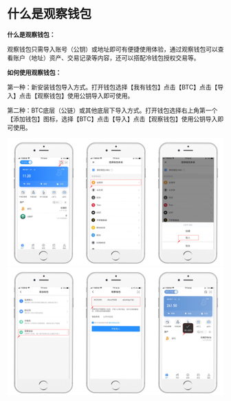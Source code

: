 # 什么是观察钱包

**什么是观察钱包：**

观察钱包只需导入账号（公钥）或地址即可有便捷使用体验，通过观察钱包可以查看账户（地址）资产、交易记录等内容，还可以搭配冷钱包授权交易等。

**如何使用观察钱包：**

第一种：新安装钱包导入方式。打开钱包选择【我有钱包】点击【BTC】点击【导入】点击【观察钱包】使用公钥导入即可使用。

第二种：BTC底层（公链）或其他底层下导入方式。打开钱包选择右上角第一个【添加钱包】图标，选择【BTC】点击【导入】点击【观察钱包】使用公钥导入即可使用。

![](<../../.gitbook/assets/1 (48) (1).png>) ![](<../../.gitbook/assets/2 (30).png>)
